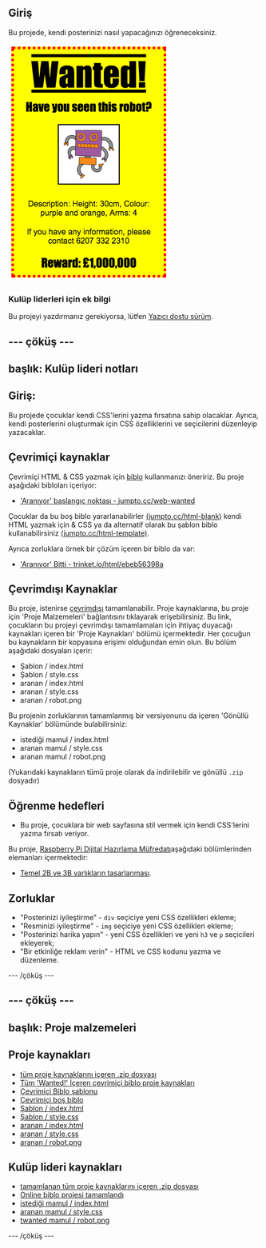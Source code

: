 ## Giriş

Bu projede, kendi posterinizi nasıl yapacağınızı öğreneceksiniz.

![ekran görüntüsü](images/wanted-final.png)

### Kulüp liderleri için ek bilgi

Bu projeyi yazdırmanız gerekiyorsa, lütfen [Yazıcı dostu sürüm](https://projects.raspberrypi.org/en/projects/wanted/print).

## \--- çöküş \---

## başlık: Kulüp lideri notları

## Giriş:

Bu projede çocuklar kendi CSS'lerini yazma fırsatına sahip olacaklar. Ayrıca, kendi posterlerini oluşturmak için CSS özelliklerini ve seçicilerini düzenleyip yazacaklar.

## Çevrimiçi kaynaklar

Çevrimiçi HTML & CSS yazmak için [biblo](https://trinket.io/) kullanmanızı öneririz. Bu proje aşağıdaki bibloları içeriyor:

* ['Aranıyor' başlangıç noktası - jumpto.cc/web-wanted](http://jumpto.cc/web-wanted)

Çocuklar da bu boş biblo yararlanabilirler [(jumpto.cc/html-blank)](http://jumpto.cc/html-blank) kendi HTML yazmak için & CSS ya da alternatif olarak bu şablon biblo kullanabilirsiniz [(jumpto.cc/html-template)](http://jumpto.cc/html-template).

Ayrıca zorluklara örnek bir çözüm içeren bir biblo da var:

* ['Aranıyor' Bitti - trinket.io/html/ebeb56398a](https://trinket.io/html/ebeb56398a)

## Çevrimdışı Kaynaklar

Bu proje, istenirse [çevrimdışı](https://www.codeclubprojects.org/en-GB/resources/webdev-working-offline/) tamamlanabilir. Proje kaynaklarına, bu proje için 'Proje Malzemeleri' bağlantısını tıklayarak erişebilirsiniz. Bu link, çocukların bu projeyi çevrimdışı tamamlamaları için ihtiyaç duyacağı kaynakları içeren bir 'Proje Kaynakları' bölümü içermektedir. Her çocuğun bu kaynakların bir kopyasına erişimi olduğundan emin olun. Bu bölüm aşağıdaki dosyaları içerir:

* Şablon / index.html
* Şablon / style.css
* aranan / index.html
* aranan / style.css
* aranan / robot.png

Bu projenin zorluklarının tamamlanmış bir versiyonunu da içeren 'Gönüllü Kaynaklar' bölümünde bulabilirsiniz:

* istediği mamul / index.html
* aranan mamul / style.css
* aranan mamul / robot.png

(Yukarıdaki kaynakların tümü proje olarak da indirilebilir ve gönüllü `.zip` dosyadır)

## Öğrenme hedefleri

* Bu proje, çocuklara bir web sayfasına stil vermek için kendi CSS'lerini yazma fırsatı veriyor.

Bu proje, [Raspberry Pi Dijital Hazırlama Müfredatı](http://rpf.io/curriculum)aşağıdaki bölümlerinden elemanları içermektedir:

* [Temel 2B ve 3B varlıkların tasarlanması](https://www.raspberrypi.org/curriculum/design/creator).

## Zorluklar

* "Posterinizi iyileştirme" - `div` seçiciye yeni CSS özellikleri ekleme;
* "Resminizi iyileştirme" - `img` seçiciye yeni CSS özellikleri ekleme;
* "Posterinizi harika yapın" - yeni CSS özellikleri ve yeni `h3` ve `p` seçicileri ekleyerek;
* "Bir etkinliğe reklam verin" - HTML ve CSS kodunu yazma ve düzenleme.

\--- /çöküş \---

## \--- çöküş \---

## başlık: Proje malzemeleri

## Proje kaynakları

* [tüm proje kaynaklarını içeren .zip dosyası](resources/wanted-project-resources.zip)
* [Tüm 'Wanted!' İçeren çevrimiçi biblo proje kaynakları](http://jumpto.cc/web-wanted)
* [Çevrimiçi Biblo şablonu](http://jumpto.cc/trinket-template)
* [Çevrimiçi boş biblo](http://jumpto.cc/trinket-blank)
* [Şablon / index.html](resources/template-index.html)
* [Şablon / style.css](resources/template-style.css)
* [aranan / index.html](resources/wanted-index.html)
* [aranan / style.css](resources/wanted-style.css)
* [aranan / robot.png](resources/wanted-robot.png)

## Kulüp lideri kaynakları

* [tamamlanan tüm proje kaynaklarını içeren .zip dosyası](resources/wanted-volunteer-resources.zip)
* [Online biblo projesi tamamlandı](https://trinket.io/html/ebeb56398a)
* [istediği mamul / index.html](resources/wanted-finished-index.html)
* [aranan mamul / style.css](resources/wanted-finished-style.css)
* [twanted mamul / robot.png](resources/twanted-finished-robot.png)

\--- /çöküş \---